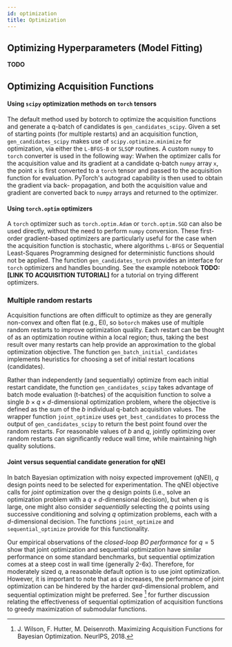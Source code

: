 ```yaml
---
id: optimization
title: Optimization
---
```


## Optimizing Hyperparameters (Model Fitting)

**TODO**



## Optimizing Acquisition Functions

#### Using `scipy` optimization methods on `torch` tensors

The default method used by botorch to optimize the acquisition functions and
generate a q-batch of candidates is `gen_candidates_scipy`. Given a set of
starting points (for multiple restarts) and an acquisition function,
`gen_candidates_scipy` makes use of `scipy.optimize.minimize` for optimization,
via either the `L-BFGS-B` or `SLSQP` routines. A custom `numpy` to `torch`
converter is used in the following way: Wwhen the optimizer calls for the
acquisition value and its gradient at a candidate q-batch `numpy` array `x`,
the point `x` is first converted to a `torch` tensor and passed to the
acquisition function for evaluation.
PyTorch's autograd capability is then used to obtain the gradient via back-
propagation, and both the acquisition value and gradient are converted back to
`numpy` arrays and returned to the optimizer.


#### Using `torch.optim` optimizers

A `torch` optimizer such as `torch.optim.Adam` or `torch.optim.SGD` can also be
used directly, without the need to perform `numpy` conversion. These first-order
gradient-based optimizers are particularly useful for the case when the
acquisition function is stochastic, where algorithms `L-BFGS` or Sequential
Least-Squares Programming designed for deterministic functions should not be
applied. The function `gen_candidates_torch` provides an interface for `torch`
optimizers and handles bounding. See the example notebook
**TODO: [LINK TO ACQUISITION TUTORIAL]** for a tutorial on trying different
optimizers.


### Multiple random restarts

Acquisition functions are often difficult to optimize as they are generally
non-convex and often flat (e.g., EI), so `botorch` makes use of multiple random
restarts to improve optimization quality. Each restart can be thought of as an
optimization routine within a local region; thus, taking the best result over
many restarts can help provide an approximation to the global optimization
objective. The function `gen_batch_initial_candidates` implements heuristics
for choosing a set of initial restart locations (candidates).

Rather than independently (and sequentially) optimize from each initial restart
candidate, the function `gen_candidates_scipy` takes advantage of batch mode
evaluation (t-batches) of the acquisition function to solve a single
$b \times q \times d$-dimensional optimization problem, where the objective is
defined as the sum of the $b$ individual q-batch acquisition values.
The wrapper function `joint_optimize` uses `get_best_candidates` to process the
output of `gen_candidates_scipy` to return the best point found over the random
restarts. For reasonable values of $b$ and $q$, jointly optimizing over random
restarts can significantly reduce wall time, while maintaining high quality
solutions.


#### Joint versus sequential candidate generation for qNEI

In batch Bayesian optimization with noisy expected improvement (qNEI), $q$
design points need to be selected for experimentation. The qNEI objective calls
for *joint* optimization over the $q$ design points (i.e., solve an optimization
problem with a $q \times d$-dimensional decision), but when $q$ is large, one
might also consider *sequentially* selecting the $q$ points using successive
conditioning and solving $q$ optimization problems, each with a $d$-dimensional
decision. The functions `joint_optimize` and `sequential_optimize` provide for
this functionality.

Our empirical observations of the *closed-loop BO performance* for $q = 5$ show
that joint optimization and sequential optimization have similar performance on
some standard benchmarks, but sequential optimization comes at a steep cost in
wall time (generally 2-6x). Therefore, for moderately sized $q$, a reasonable
default option is to use joint optimization.
However, it is important to note that as $q$ increases, the performance of joint
optimization can be hindered by the harder $q x d$-dimensional problem, and
sequential optimization might be preferred. See [^Wilson2018] for further
discussion relating the effectiveness of sequential optimization of acquisition
functions to greedy maximization of submodular functions.


[^Wilson2018]: J. Wilson, F. Hutter, M. Deisenroth. Maximizing Acquisition
Functions for Bayesian Optimization. NeurIPS, 2018.
